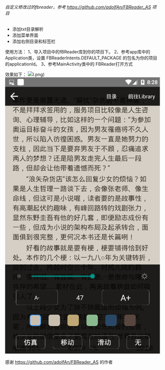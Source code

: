 ###### 自定义修改过的fbreader，参考 https://github.com/adolfAn/FBReader_AS 项目
- 添加txt目录解析
- 添加菜单界面
- 添加右侧目录和标签栏

使用方法：
1、导入项目中的fBReader库到你的项目下。
2、参考app库中的Application类，设置 FBReaderIntents.DEFAULT_PACKAGE 的包名为你的项目的applicationId。
3、参考MainActivity类中的 FBReader打开方式

效果如下：
![](https://github.com/Ubitar/FBReader_AS_huang/blob/master/screenshot/2GTP%5B18X48V7%5B4F%7DSCS%24X)I.png)
![](https://github.com/Ubitar/FBReader_AS_huang/blob/master/screenshot/CCSH%5B%5BXL92LZ%7DAR7_SXN2AA.png)

感谢 https://github.com/adolfAn/FBReader_AS 的作者